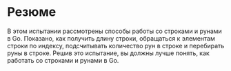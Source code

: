 # Резюме

В этом испытании рассмотрены способы работы со строками и рунами в Go. Показано, как получить длину строки, обращаться к элементам строки по индексу, подсчитывать количество рун в строке и перебирать руны в строке. Решив это испытание, вы должны лучше понять, как работать со строками и рунами в Go.
